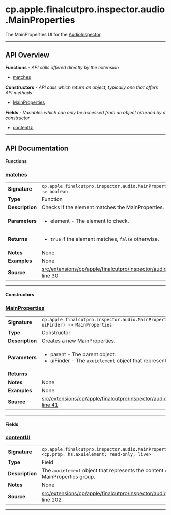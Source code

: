 # cp.apple.finalcutpro.inspector.audio.MainProperties

The MainProperties UI for the [AudioInspector](cp.apple.finalcutpro.inspector.audio.AudioInspector.md).

---

## API Overview
**Functions** - _API calls offered directly by the extension_
 * [matches](#matches)

**Constructors** - _API calls which return an object, typically one that offers API methods_
 * [MainProperties](#mainproperties)

**Fields** - _Variables which can only be accessed from an object returned by a constructor_
 * [contentUI](#contentui)


---

## API Documentation

#### Functions


### [matches](#matches)

|                                             |                                                                                     |
| --------------------------------------------|-------------------------------------------------------------------------------------|
| **Signature**                               | `cp.apple.finalcutpro.inspector.audio.MainProperties.matches(element) -> boolean`                                                                    |
| **Type**                                    | Function                                                                     |
| **Description**                             | Checks if the element matches the MainProperties.                                                                     |
| **Parameters**                              | <ul><li>element - The element to check.</li></ul> |
| **Returns**                                 | <ul><li>`true` if the element matches, `false` otherwise.</li></ul>          |
| **Notes**                                   | None |
| **Examples**                                | None |
| **Source**                                  | [src/extensions/cp/apple/finalcutpro/inspector/audio/MainProperties.lua line 30](https://github.com/CommandPost/CommandPost/blob/develop/src/extensions/cp/apple/finalcutpro/inspector/audio/MainProperties.lua#L30) |

---

#### Constructors


### [MainProperties](#mainproperties)

|                                             |                                                                                     |
| --------------------------------------------|-------------------------------------------------------------------------------------|
| **Signature**                               | `cp.apple.finalcutpro.inspector.audio.MainProperties(parent, uiFinder) -> MainProperties`                                                                    |
| **Type**                                    | Constructor                                                                     |
| **Description**                             | Creates a new MainProperties.                                                                     |
| **Parameters**                              | <ul><li>parent		- The parent object.</li><li>uiFinder	- The `axuielement` object that represents this element.</li></ul> |
| **Returns**                                 | <ul></ul>          |
| **Notes**                                   | None |
| **Examples**                                | None |
| **Source**                                  | [src/extensions/cp/apple/finalcutpro/inspector/audio/MainProperties.lua line 41](https://github.com/CommandPost/CommandPost/blob/develop/src/extensions/cp/apple/finalcutpro/inspector/audio/MainProperties.lua#L41) |

---

#### Fields


### [contentUI](#contentui)

|                                             |                                                                                     |
| --------------------------------------------|-------------------------------------------------------------------------------------|
| **Signature**                               | `cp.apple.finalcutpro.inspector.audio.MainProperties.contentUI <cp.prop: hs.axuielement; read-only; live>`                                                                    |
| **Type**                                    | Field                                                                     |
| **Description**                             | The `axuielement` object that represents the content of the MainProperties group.                                                                     |
| **Notes**                                   | None |
| **Source**                                  | [src/extensions/cp/apple/finalcutpro/inspector/audio/MainProperties.lua line 102](https://github.com/CommandPost/CommandPost/blob/develop/src/extensions/cp/apple/finalcutpro/inspector/audio/MainProperties.lua#L102) |

---

